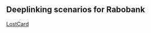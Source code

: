 ## Deeplinking scenarios for Rabobank

[LostCard](https://https://bankieren-acpt3.rabobank.nl/bankierenplus/deeplinking/lostcard/start?tab=1)
